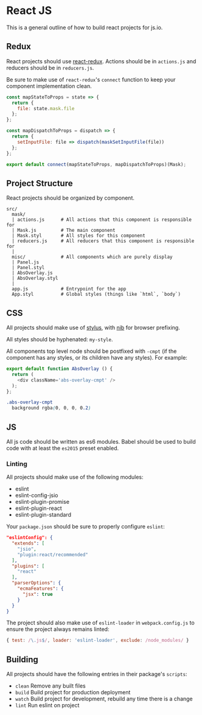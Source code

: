 # React JS

This is a general outline of how to build react projects for js.io.


## Redux

React projects should use [react-redux](https://github.com/reactjs/react-redux).  Actions should be in `actions.js` and reducers should be in `reducers.js`.

Be sure to make use of `react-redux`'s `connect` function to keep your component implementation clean.

``` js
const mapStateToProps = state => {
  return {
    file: state.mask.file
  };
};

const mapDispatchToProps = dispatch => {
  return {
    setInputFile: file => dispatch(maskSetInputFile(file))
  };
};

export default connect(mapStateToProps, mapDispatchToProps)(Mask);
```



## Project Structure

React projects should be organized by component.

```
src/
  mask/
  | actions.js      # All actions that this component is responsible for
  | Mask.js         # The main component
  | Mask.styl       # All styles for this component
  | reducers.js     # All reducers that this component is responsible for
  |
  misc/             # All components which are purely display
  | Panel.js
  | Panel.styl
  | AbsOverlay.js
  | AbsOverlay.styl
  |
  app.js            # Entrypoint for the app
  App.styl          # Global styles (things like `html`, `body`)
```



## CSS

All projects should make use of [stylus](https://github.com/stylus/stylus), with [nib](https://github.com/tj/nib) for browser prefixing.

All styles should be hyphenated: `my-style`.

All components top level node should be postfixed with `-cmpt` (if the component has any styles, or its children have any styles).  For example:

``` js
export default function AbsOverlay () {
  return (
    <div className='abs-overlay-cmpt' />
  );
};
```

``` css
.abs-overlay-cmpt
  background rgba(0, 0, 0, 0.2)
```



## JS

All js code should be written as es6 modules.  Babel should be used to build code with at least the `es2015` preset enabled.


### Linting

All projects should make use of the following modules:

- eslint
- eslint-config-jsio
- eslint-plugin-promise
- eslint-plugin-react
- eslint-plugin-standard

Your `package.json` should be sure to properly configure `eslint`:

``` json
"eslintConfig": {
  "extends": [
    "jsio",
    "plugin:react/recommended"
  ],
  "plugins": [
    "react"
  ],
  "parserOptions": {
    "ecmaFeatures": {
      "jsx": true
    }
  }
}
```

The project should also make use of `eslint-loader` in `webpack.config.js` to ensure the project always remains linted:

``` js
{ test: /\.js$/, loader: 'eslint-loader', exclude: /node_modules/ }
```



## Building

All projects should have the following entries in their package's `scripts`:

- `clean` Remove any built files
- `build` Build project for production deployment
- `watch` Build project for development, rebuild any time there is a change
- `lint` Run eslint on project
